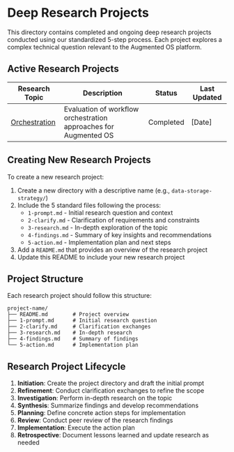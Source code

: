 # Deep Research Projects

This directory contains completed and ongoing deep research projects conducted using our standardized 5-step process. Each project explores a complex technical question relevant to the Augmented OS platform.

## Active Research Projects

| Research Topic | Description | Status | Last Updated |
|----|----|----|----|
| [Orchestration](./orchestration/) | Evaluation of workflow orchestration approaches for Augmented OS | Completed | \[Date\] |

## Creating New Research Projects

To create a new research project:


1. Create a new directory with a descriptive name (e.g., `data-storage-strategy/`)
2. Include the 5 standard files following the process:
   * `1-prompt.md` - Initial research question and context
   * `2-clarify.md` - Clarification of requirements and constraints
   * `3-research.md` - In-depth exploration of the topic
   * `4-findings.md` - Summary of key insights and recommendations
   * `5-action.md` - Implementation plan and next steps
3. Add a `README.md` that provides an overview of the research project
4. Update this README to include your new research project

## Project Structure

Each research project should follow this structure:

```
project-name/
├── README.md        # Project overview
├── 1-prompt.md      # Initial research question
├── 2-clarify.md     # Clarification exchanges
├── 3-research.md    # In-depth research
├── 4-findings.md    # Summary of findings
└── 5-action.md      # Implementation plan
```

## Research Project Lifecycle


1. **Initiation**: Create the project directory and draft the initial prompt
2. **Refinement**: Conduct clarification exchanges to refine the scope
3. **Investigation**: Perform in-depth research on the topic
4. **Synthesis**: Summarize findings and develop recommendations
5. **Planning**: Define concrete action steps for implementation
6. **Review**: Conduct peer review of the research findings
7. **Implementation**: Execute the action plan
8. **Retrospective**: Document lessons learned and update research as needed



